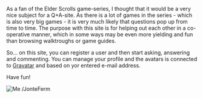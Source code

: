 As a fan of the Elder Scrolls game-series, I thought that it would be a very nice subject for a Q+A-site. As there is a lot of games in the series - which is also very big games - it is very much likely that questions pop up from time to time. The purpose with this site is for helping out each other in a co-operative manner, which in some ways may be even more yielding and fun than browsing walktroughs or game guides.

So... on this site, you can register a user and then start asking, answering and commenting. You can manage your profile and the avatars is connected to [Gravatar](https://sv.gravatar.com/) and based on yor entered e-mail address.

Have fun!

![Me](http://www.gravatar.com/avatar/b628aef8dbb14ab58032e00f48c2946d?s=100) /JonteFerm


